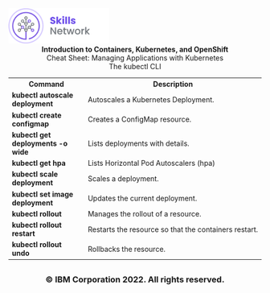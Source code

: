 <img src="images/IDSN.png" width="200">

<div align="center"><b>Introduction to Containers, Kubernetes, and OpenShift</b>
</div>

<div align="center">
Cheat Sheet: Managing Applications with Kubernetes
</div>

</div>

<div align="center">The kubectl CLI
</div>

<table>
<tr>
<th width="30%">Command</th width="70%"><th>Description</th>
</tr>

<tr>
<td width="30%"><b>kubectl autoscale deployment</b></td>
<td width="70%">Autoscales a Kubernetes Deployment.
</tr>

<tr>
<td width="30%"><b>kubectl create configmap</b></td>
<td width="70%">Creates a ConfigMap resource.
</tr>


<tr>
<td width="30%"valign="top"><b>kubectl get deployments -o wide</b></td>
<td width="70%">Lists deployments with details.
</td>

</tr>

<tr>
<td width="30%"valign="top"><b>kubectl get hpa</b></td>
<td width="70%">Lists Horizontal Pod Autoscalers (hpa)
</td>
</tr>


<tr>
<td width="30%"valign="top"><b>kubectl scale deployment
</b></td>
<td width="70%">Scales a deployment. 
</td>
</tr>


<tr>
<td width="30%"valign="top"><b>kubectl set image deployment</b></td>
<td width="70%">Updates the current deployment.
</td>
</tr>


<tr>
<td width="30%"valign="top"><b>kubectl rollout</b></td>
<td width="70%">Manages the rollout of a resource.
</td>
</tr>


<tr>
<td width="30%"valign="top"><b>kubectl rollout restart</b></td>
<td width="70%">Restarts the resource so that the containers restart.
</td>
</tr>

<tr>
<td width="30%"valign="top"><b>kubectl rollout undo</b></td>
<td width="70%">Rollbacks the resource.
</td>
</tr>


</table>


## <h3 align="center"> © IBM Corporation 2022. All rights reserved. <h3/>
